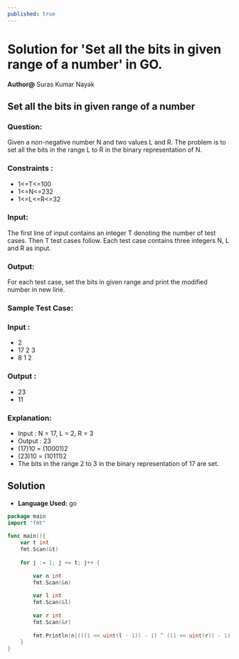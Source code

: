 ```yaml
---
published: true
---
```

# Solution for 'Set all the bits in given range of a number' in GO. 

**Author@** Suras Kumar Nayak

## Set all the bits in given range of a number

### Question:

Given a non-negative number N and two values L and R. The problem is to set all the bits in the range L to R in the binary representation of N.

### Constraints :

- 1<=T<=100
- 1<=N<=232
- 1<=L<=R<=32

### Input:

The first line of input contains an integer T denoting the number of test cases. Then T test cases follow. Each test case contains three integers N, L and R as input.

### Output:

For each test case, set the bits in given range and print the modified number in new line.

### Sample Test Case:

### Input :

- 2
- 17 2 3
- 8 1 2

### Output :

- 23
- 11

### Explanation:

- Input : N = 17, L = 2, R = 3
- Output : 23
- (17)10 = (10001)2
- (23)10 = (10111)2
- The bits in the range 2 to 3 in the binary
representation of 17 are set.

## Solution

- **Language Used:** go

```go
package main
import "fmt"
 
func main(){
	var t int
	fmt.Scan(&t)
	
	for j := 1; j <= t; j++ {
		
		var n int
		fmt.Scan(&n)
		
		var l int
		fmt.Scan(&l)
		
		var r int
		fmt.Scan(&r)
		
		fmt.Println(n|(((1 << uint(l - 1)) - 1) ^ ((1 << uint(r)) - 1))) 
	}
}

```
